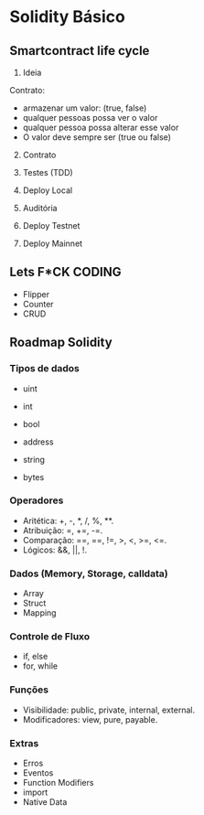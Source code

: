 # Solidity Básico

## Smartcontract life cycle

1. Ideia

Contrato:

- armazenar um valor: (true, false)
- qualquer pessoas possa ver o valor
- qualquer pessoa possa alterar esse valor
- O valor deve sempre ser (true ou false)

2. Contrato
3. Testes (TDD)

4. Deploy Local
5. Auditória
6. Deploy Testnet
7. Deploy Mainnet

## Lets F\*CK CODING

- Flipper
- Counter
- CRUD

## Roadmap Solidity

### Tipos de dados

- uint
- int
- bool
- address

- string
- bytes

### Operadores

- Aritética: +, -, \*, /, %, \*\*.
- Atribuição: =, +=, -=.
- Comparação: ==, ==, !=, >, <, >=, <=.
- Lógicos: &&, ||, !.

### Dados (Memory, Storage, calldata)

- Array
- Struct
- Mapping

### Controle de Fluxo

- if, else
- for, while

### Funções

- Visibilidade: public, private, internal, external.
- Modificadores: view, pure, payable.

### Extras

- Erros
- Eventos
- Function Modifiers
- import
- Native Data
